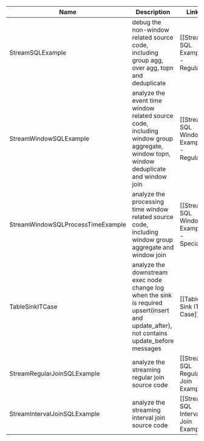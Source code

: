 
| Name                              | Description                                                                                                                                | Links                                   |
| --------------------------------- | ------------------------------------------------------------------------------------------------------------------------------------------ | --------------------------------------- |
| StreamSQLExample                  | debug the non-window related source code, including group agg, over agg, topn and deduplicate                                              | [[Stream SQL Example - Regular]]        |
| StreamWindowSQLExample            | analyze the event time window related source code, including window group aggregate, window topn, window deduplicate and window join       | [[Stream SQL Window Example - Regular]] |
| StreamWindowSQLProcessTimeExample | analyze the processing time window related source code, including window group aggregate and window join                                   | [[Stream SQL Window Example - Special]] |
| TableSinkITCase                   | analyze the downstream exec node change log when the sink is required upsert(insert and update_after), not contains update_before messages | [[Table Sink IT Case]]                  |
| StreamRegularJoinSQLExample       | analyze the streaming regular join source code                                                                                             | [[Stream SQL Regular Join Example]]     |
| StreamIntervalJoinSQLExample      | analyze the streaming interval join source code                                                                                            | [[Stream SQL Interval Join Example]]    |
